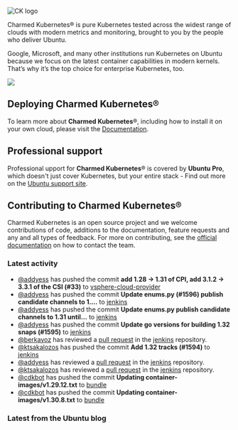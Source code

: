 ![CK logo](https://assets.ubuntu.com/v1/451d4cf4-Charmed+Kubernetes_RGB_onWhite_2022.svg)

Charmed Kubernetes® is pure Kubernetes tested across the widest range of clouds with modern metrics and monitoring, brought to you by the people who deliver Ubuntu.

Google, Microsoft, and many other institutions run Kubernetes on Ubuntu because we focus on the latest container capabilities in modern kernels. That’s why it’s the top choice for enterprise Kubernetes, too.

![](https://assets.ubuntu.com/v1/843c77b6-juju-at-a-glace.svg)

## Deploying Charmed Kubernetes®

To learn more about **Charmed Kubernetes**®, including how to install it on your own cloud, please visit the [Documentation][docs].

## Professional support

Professional upport for **Charmed Kubernetes**® is covered by **Ubuntu Pro**, which doesn't just cover Kubernetes, but your entire stack - Find out more on the [Ubuntu support site](https://ubuntu.com/support).

## Contributing to Charmed Kubernetes®

Charmed Kubernetes is an open source project and we welcome contributions of code, additions to the documentation, feature requests and any and all types of feedback. For more on contributing, see the [official documentation][get-in-touch] on how to contact the team.

<!-- LINKS -->
[docs]: https://ubuntu.com/kubernetes/docs
[get-in-touch]: https://ubuntu.com/kubernetes/docs/get-in-touch

### Latest activity

<!-- activity starts -->
 - [@addyess](https://github.com/addyess) has pushed the commit **add 1.28 -> 1.31 of CPI, add 3.1.2 -> 3.3.1 of the CSI (#33)** to [vsphere-cloud-provider](https://github.com/charmed-kubernetes/vsphere-cloud-provider)
 - [@addyess](https://github.com/addyess) has pushed the commit **Update enums.py (#1596)  publish candidate channels to 1....** to [jenkins](https://github.com/charmed-kubernetes/jenkins)
 - [@addyess](https://github.com/addyess) has pushed the commit **Update enums.py  publish candidate channels to 1.31 until...** to [jenkins](https://github.com/charmed-kubernetes/jenkins)
 - [@addyess](https://github.com/addyess) has pushed the commit **Update go versions for building 1.32 snaps (#1595)** to [jenkins](https://github.com/charmed-kubernetes/jenkins)
 - [@berkayoz](https://github.com/berkayoz) has reviewed a [pull request](https://github.com/charmed-kubernetes/jenkins/pull/1595) in the [jenkins](https://github.com/charmed-kubernetes/jenkins) repository.
 - [@ktsakalozos](https://github.com/ktsakalozos) has pushed the commit **Add 1.32 tracks (#1594)** to [jenkins](https://github.com/charmed-kubernetes/jenkins)
 - [@addyess](https://github.com/addyess) has reviewed a [pull request](https://github.com/charmed-kubernetes/jenkins/pull/1594) in the [jenkins](https://github.com/charmed-kubernetes/jenkins) repository.
 - [@ktsakalozos](https://github.com/ktsakalozos) has reviewed a [pull request](https://github.com/charmed-kubernetes/jenkins/pull/1594) in the [jenkins](https://github.com/charmed-kubernetes/jenkins) repository.
 - [@cdkbot](https://github.com/cdkbot) has pushed the commit **Updating container-images/v1.29.12.txt** to [bundle](https://github.com/charmed-kubernetes/bundle)
 - [@cdkbot](https://github.com/cdkbot) has pushed the commit **Updating container-images/v1.30.8.txt** to [bundle](https://github.com/charmed-kubernetes/bundle)
<!-- activity ends -->

<!-- roadmap starts -->

<!-- roadmap ends -->

### Latest from the Ubuntu blog

<!-- blog starts -->

<!-- blog ends -->

